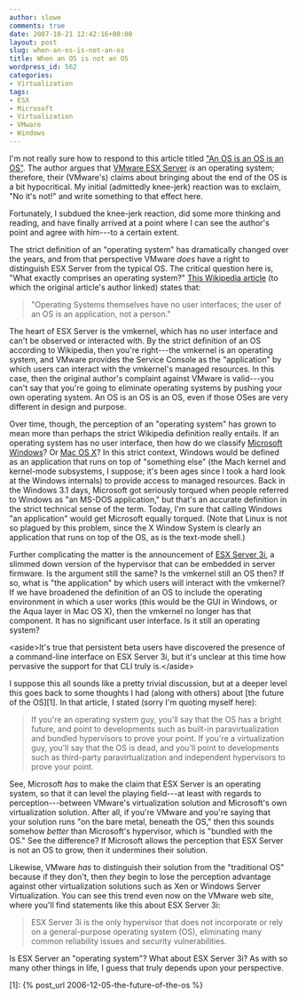 ```yaml
---
author: slowe
comments: true
date: 2007-10-21 12:42:16+00:00
layout: post
slug: when-an-os-is-not-an-os
title: When an OS is not an OS
wordpress_id: 562
categories:
- Virtualization
tags:
- ESX
- Microsoft
- Virtualization
- VMware
- Windows
---
```


I'm not really sure how to respond to this article titled ["An OS is an OS is an OS"](http://blogs.msdn.com/volkerw/archive/2007/08/14/an-os-is-an-os-is-an-os.aspx). The author argues that [VMware ESX Server](http://www.vmware.com/products/vi/esx/) _is_ an operating system; therefore, their (VMware's) claims about bringing about the end of the OS is a bit hypocritical. My initial (admittedly knee-jerk) reaction was to exclaim, "No it's not!" and write something to that effect here.

Fortunately, I subdued the knee-jerk reaction, did some more thinking and reading, and have finally arrived at a point where I can see the author's point and agree with him---to a certain extent.

The strict definition of an "operating system" has dramatically changed over the years, and from that perspective VMware _does_ have a right to distinguish ESX Server from the typical OS. The critical question here is, "What exactly comprises an operating system?" [This Wikipedia article](http://en.wikipedia.org/wiki/Operating_system) (to which the original article's author linked) states that:

>"Operating Systems themselves have no user interfaces; the user of an OS is an application, not a person."

The heart of ESX Server is the vmkernel, which has no user interface and can't be observed or interacted with. By the strict definition of an OS according to Wikipedia, then you're right---the vmkernel is an operating system, and VMware provides the Service Console as the "application" by which users can interact with the vmkernel's managed resources. In this case, then the original author's complaint against VMware is valid---you can't say that you're going to eliminate operating systems by pushing your own operating system. An OS is an OS is an OS, even if those OSes are very different in design and purpose.

Over time, though, the perception of an "operating system" has grown to mean more than perhaps the strict Wikipedia definition really entails. If an operating system has no user interface, then how do we classify [Microsoft Windows](http://www.microsoft.com/windows/)? Or [Mac OS X](http://www.apple.com/macosx/)? In this strict context, Windows would be defined as an application that runs on top of "something else" (the Mach kernel and kernel-mode subsystems, I suppose; it's been ages since I took a hard look at the Windows internals) to provide access to managed resources. Back in the Windows 3.1 days, Microsoft got seriously torqued when people referred to Windows as "an MS-DOS application," but that's an accurate definition in the strict technical sense of the term. Today, I'm sure that calling Windows "an application" would get Microsoft equally torqued. (Note that Linux is not so plagued by this problem, since the X Window System is clearly an application that runs on top of the OS, as is the text-mode shell.)

Further complicating the matter is the announcement of [ESX Server  3i](http://www.vmware.com/products/vi/esx/esx3i.html), a slimmed down version of the hypervisor that can be embedded in server firmware. Is the argument still the same? Is the vmkernel still an OS then? If so, what is "the application" by which users will interact with the vmkernel? If we have broadened the definition of an OS to include the operating environment in which a user works (this would be the GUI in Windows, or the Aqua layer in Mac OS X), then the vmkernel no longer has that component. It has no significant user interface. Is it still an operating system?

&lt;aside&gt;It's true that persistent beta users have discovered the presence of a command-line interface on ESX Server 3i, but it's unclear at this time how pervasive the support for that CLI truly is.&lt;/aside&gt;

I suppose this all sounds like a pretty trivial discussion, but at a deeper level this goes back to some thoughts I had (along with others) about [the future of the OS][1]. In that article, I stated (sorry I'm quoting myself here):

>If you're an operating system guy, you'll say that the OS has a bright future, and point to developments such as built-in paravirtualization and bundled hypervisors to prove your point. If you're a virtualization guy, you'll say that the OS is dead, and you'll point to developments such as third-party paravirtualization and independent hypervisors to prove your point.

See, Microsoft _has_ to make the claim that ESX Server is an operating system, so that it can level the playing field---at least with regards to perception---between VMware's virtualization solution and Microsoft's own virtualization solution. After all, if you're VMware and you're saying that your solution runs "on the bare metal, beneath the OS," then this sounds somehow _better_ than Microsoft's hypervisor, which is "bundled with the OS." See the difference? If Microsoft allows the perception that ESX Server is not an OS to grow, then it undermines their solution.

Likewise, VMware _has_ to distinguish their solution from the "traditional OS" because if they don't, then _they_ begin to lose the perception advantage against other virtualization solutions such as Xen or Windows Server Virtualization. You can see this trend even now on the VMware web site, where you'll find statements like this about ESX Server 3i:

>ESX Server 3i is the only hypervisor that does not incorporate or rely on a general-purpose operating system (OS), eliminating many common reliability issues and security vulnerabilities.

Is ESX Server an "operating system"? What about ESX Server 3i? As with so many other things in life, I guess that truly depends upon your perspective.

[1]: {% post_url 2006-12-05-the-future-of-the-os %}
